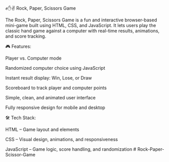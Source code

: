 ✊✋✌️ Rock, Paper, Scissors Game

The Rock, Paper, Scissors Game is a fun and interactive browser-based mini-game built using HTML, CSS, and JavaScript. It lets users play the classic hand game against a computer with real-time results, animations, and score tracking.

🎮 Features:

Player vs. Computer mode

Randomized computer choice using JavaScript

Instant result display: Win, Lose, or Draw

Scoreboard to track player and computer points

Simple, clean, and animated user interface

Fully responsive design for mobile and desktop

🛠️ Tech Stack:

HTML – Game layout and elements

CSS – Visual design, animations, and responsiveness

JavaScript – Game logic, score handling, and randomization
#   R o c k - P a p e r - S c i s s o r - G a m e  
 